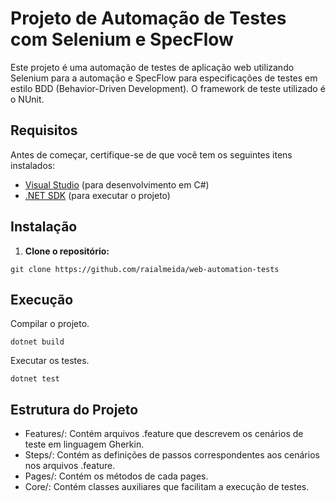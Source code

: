 # Projeto de Automação de Testes com Selenium e SpecFlow

Este projeto é uma automação de testes de aplicação web utilizando Selenium para a automação e SpecFlow para especificações de testes em estilo BDD (Behavior-Driven Development). O framework de teste utilizado é o NUnit.

## Requisitos

Antes de começar, certifique-se de que você tem os seguintes itens instalados:

- [Visual Studio](https://visualstudio.microsoft.com/pt-br/) (para desenvolvimento em C#)
- [.NET SDK](https://dotnet.microsoft.com/pt-br/download/visual-studio-sdks) (para executar o projeto)

## Instalação

1. **Clone o repositório:**

```
git clone https://github.com/raialmeida/web-automation-tests
```

## Execução 

Compilar o projeto.
```
dotnet build
```
Executar os testes.
```
dotnet test
````
## Estrutura do Projeto

- Features/: Contém arquivos .feature que descrevem os cenários de teste em linguagem Gherkin.
- Steps/: Contém as definições de passos correspondentes aos cenários nos arquivos .feature.
- Pages/: Contém os métodos de cada pages.
- Core/: Contém classes auxiliares que facilitam a execução de testes.
